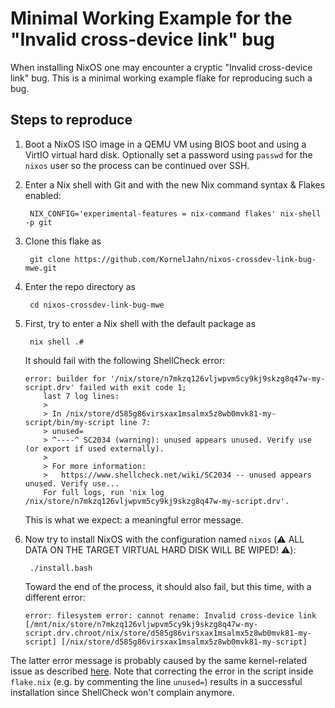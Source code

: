 # Minimal Working Example for the "Invalid cross-device link" bug

When installing NixOS one may encounter a cryptic "Invalid cross-device link" bug. This is a minimal working example flake for reproducing such a bug.

## Steps to reproduce

1. Boot a NixOS ISO image in a QEMU VM using BIOS boot and using a VirtIO virtual hard disk. Optionally set a password using `passwd` for the `nixos` user so the process can be continued over SSH.

2. Enter a Nix shell with Git and with the new Nix command syntax & Flakes enabled:

        NIX_CONFIG='experimental-features = nix-command flakes' nix-shell -p git

3. Clone this flake as

        git clone https://github.com/KornelJahn/nixos-crossdev-link-bug-mwe.git

4. Enter the repo directory as

        cd nixos-crossdev-link-bug-mwe

5. First, try to enter a Nix shell with the default package as

        nix shell .#

   It should fail with the following ShellCheck error:

   ```
   error: builder for '/nix/store/n7mkzq126vljwpvm5cy9kj9skzg8q47w-my-script.drv' failed with exit code 1;
       last 7 log lines:
       >
       > In /nix/store/d585g86virsxax1msalmx5z8wb0mvk81-my-script/bin/my-script line 7:
       > unused=
       > ^----^ SC2034 (warning): unused appears unused. Verify use (or export if used externally).
       >
       > For more information:
       >   https://www.shellcheck.net/wiki/SC2034 -- unused appears unused. Verify use...
       For full logs, run 'nix log /nix/store/n7mkzq126vljwpvm5cy9kj9skzg8q47w-my-script.drv'.
   ```

   This is what we expect: a meaningful error message.

6. Now try to install NixOS with the configuration named `nixos` (:warning: ALL DATA ON THE TARGET VIRTUAL HARD DISK WILL BE WIPED! :warning:):

        ./install.bash

   Toward the end of the process, it should also fail, but this time, with a different error:

   ```
   error: filesystem error: cannot rename: Invalid cross-device link [/mnt/nix/store/n7mkzq126vljwpvm5cy9kj9skzg8q47w-my-script.drv.chroot/nix/store/d585g86virsxax1msalmx5z8wb0mvk81-my-script] [/nix/store/d585g86virsxax1msalmx5z8wb0mvk81-my-script]
   ```

The latter error message is probably caused by the same kernel-related issue as described [here](https://github.com/qbittorrent/qBittorrent/issues/17352). Note that correcting the error in the script inside `flake.nix` (e.g. by commenting the line `unused=`) results in a successful installation since ShellCheck won't complain anymore.

